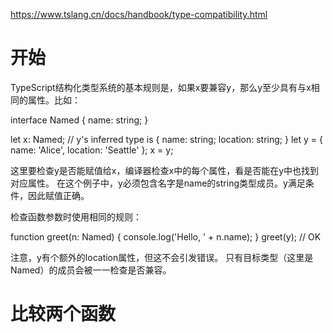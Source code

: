 https://www.tslang.cn/docs/handbook/type-compatibility.html


# 开始

TypeScript结构化类型系统的基本规则是，如果x要兼容y，那么y至少具有与x相同的属性。比如：

interface Named {
    name: string;
}

let x: Named;
// y's inferred type is { name: string; location: string; }
let y = { name: 'Alice', location: 'Seattle' };
x = y;

这里要检查y是否能赋值给x，编译器检查x中的每个属性，看是否能在y中也找到对应属性。 在这个例子中，y必须包含名字是name的string类型成员。y满足条件，因此赋值正确。

检查函数参数时使用相同的规则：

function greet(n: Named) {
    console.log('Hello, ' + n.name);
}
greet(y); // OK

注意，y有个额外的location属性，但这不会引发错误。 只有目标类型（这里是Named）的成员会被一一检查是否兼容。


# 比较两个函数